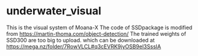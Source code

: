 # underwater_visual
This is the visual system of Moana-X
The code of SSDpackage is modified from https://martin-thoma.com/object-detection/
The trained weights of SSD300 are too big to upload. which can be downloaded at https://mega.nz/folder/7RowVLCL#q3cEVRK9jyOSB9el3SssIA
